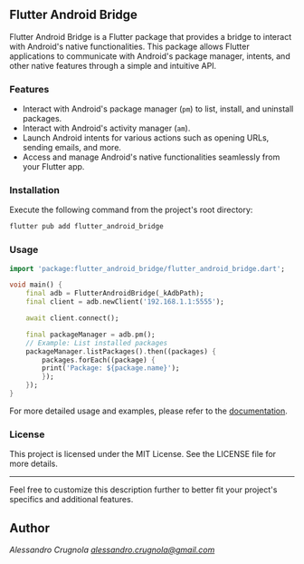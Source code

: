## Flutter Android Bridge

Flutter Android Bridge is a Flutter package that provides a bridge to interact with Android's native functionalities. This package allows Flutter applications to communicate with Android's package manager, intents, and other native features through a simple and intuitive API.

### Features

- Interact with Android's package manager (`pm`) to list, install, and uninstall packages.
- Interact with Android's activity manager (`am`).
- Launch Android intents for various actions such as opening URLs, sending emails, and more.
- Access and manage Android's native functionalities seamlessly from your Flutter app.

### Installation

Execute the following command from the project's root directory:

```bash
flutter pub add flutter_android_bridge
```

### Usage

```dart
import 'package:flutter_android_bridge/flutter_android_bridge.dart';

void main() {
    final adb = FlutterAndroidBridge(_kAdbPath);
    final client = adb.newClient('192.168.1.1:5555');

    await client.connect();

    final packageManager = adb.pm();
    // Example: List installed packages
    packageManager.listPackages().then((packages) {
        packages.forEach((package) {
        print('Package: ${package.name}');
        });
    });
}
```

For more detailed usage and examples, please refer to the [documentation](https://github.com/sephiroth74/flutter_android_bridge).

### License

This project is licensed under the MIT License. See the LICENSE file for more details.

---

Feel free to customize this description further to better fit your project's specifics and additional features.


## Author

*Alessandro Crugnola 
<alessandro.crugnola@gmail.com>*